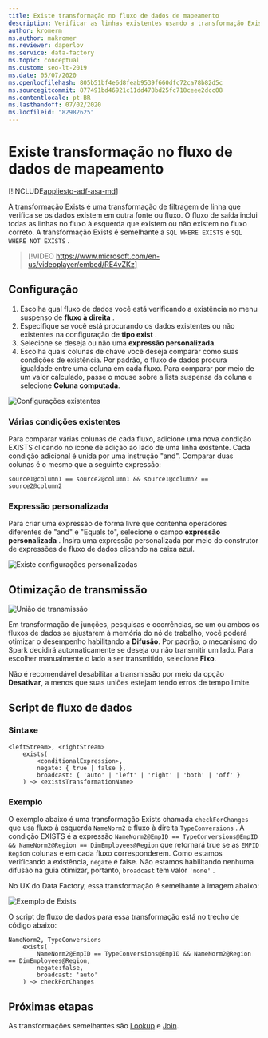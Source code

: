 ```yaml
---
title: Existe transformação no fluxo de dados de mapeamento
description: Verificar as linhas existentes usando a transformação Exists no fluxo de dados de mapeamento Azure Data Factory
author: kromerm
ms.author: makromer
ms.reviewer: daperlov
ms.service: data-factory
ms.topic: conceptual
ms.custom: seo-lt-2019
ms.date: 05/07/2020
ms.openlocfilehash: 805b51bf4e6d8feab9539f660dfc72ca78b82d5c
ms.sourcegitcommit: 877491bd46921c11dd478bd25fc718ceee2dcc08
ms.contentlocale: pt-BR
ms.lasthandoff: 07/02/2020
ms.locfileid: "82982625"
---
```

# <a name="exists-transformation-in-mapping-data-flow"></a>Existe transformação no fluxo de dados de mapeamento

[!INCLUDE[appliesto-adf-asa-md](includes/appliesto-adf-asa-md.md)]

A transformação Exists é uma transformação de filtragem de linha que verifica se os dados existem em outra fonte ou fluxo. O fluxo de saída inclui todas as linhas no fluxo à esquerda que existem ou não existem no fluxo correto. A transformação Exists é semelhante a ```SQL WHERE EXISTS``` e ```SQL WHERE NOT EXISTS``` .

> [!VIDEO https://www.microsoft.com/en-us/videoplayer/embed/RE4vZKz]

## <a name="configuration"></a>Configuração

1. Escolha qual fluxo de dados você está verificando a existência no menu suspenso de **fluxo à direita** .
1. Especifique se você está procurando os dados existentes ou não existentes na configuração de **tipo exist** .
1. Selecione se deseja ou não uma **expressão personalizada**.
1. Escolha quais colunas de chave você deseja comparar como suas condições de existência. Por padrão, o fluxo de dados procura igualdade entre uma coluna em cada fluxo. Para comparar por meio de um valor calculado, passe o mouse sobre a lista suspensa da coluna e selecione **Coluna computada**.

![Configurações existentes](media/data-flow/exists.png "existe 1")

### <a name="multiple-exists-conditions"></a>Várias condições existentes

Para comparar várias colunas de cada fluxo, adicione uma nova condição EXISTS clicando no ícone de adição ao lado de uma linha existente. Cada condição adicional é unida por uma instrução "and". Comparar duas colunas é o mesmo que a seguinte expressão:

`source1@column1 == source2@column1 && source1@column2 == source2@column2`

### <a name="custom-expression"></a>Expressão personalizada

Para criar uma expressão de forma livre que contenha operadores diferentes de "and" e "Equals to", selecione o campo **expressão personalizada** . Insira uma expressão personalizada por meio do construtor de expressões de fluxo de dados clicando na caixa azul.

![Existe configurações personalizadas](media/data-flow/exists1.png "existe personalizado")

## <a name="broadcast-optimization"></a>Otimização de transmissão

![União de transmissão](media/data-flow/broadcast.png "União de transmissão")

Em transformação de junções, pesquisas e ocorrências, se um ou ambos os fluxos de dados se ajustarem à memória do nó de trabalho, você poderá otimizar o desempenho habilitando a **Difusão**. Por padrão, o mecanismo do Spark decidirá automaticamente se deseja ou não transmitir um lado. Para escolher manualmente o lado a ser transmitido, selecione **Fixo**.

Não é recomendável desabilitar a transmissão por meio da opção **Desativar**, a menos que suas uniões estejam tendo erros de tempo limite.

## <a name="data-flow-script"></a>Script de fluxo de dados

### <a name="syntax"></a>Sintaxe

```
<leftStream>, <rightStream>
    exists(
        <conditionalExpression>,
        negate: { true | false },
        broadcast: { 'auto' | 'left' | 'right' | 'both' | 'off' }
    ) ~> <existsTransformationName>
```

### <a name="example"></a>Exemplo

O exemplo abaixo é uma transformação Exists chamada `checkForChanges` que usa fluxo à esquerda `NameNorm2` e fluxo à direita `TypeConversions` .  A condição EXISTS é a expressão `NameNorm2@EmpID == TypeConversions@EmpID && NameNorm2@Region == DimEmployees@Region` que retornará true se as `EMPID` `Region` colunas e em cada fluxo corresponderem. Como estamos verificando a existência, `negate` é false. Não estamos habilitando nenhuma difusão na guia otimizar, portanto, `broadcast` tem valor `'none'` .

No UX do Data Factory, essa transformação é semelhante à imagem abaixo:

![Exemplo de Exists](media/data-flow/exists-script.png "Exemplo de Exists")

O script de fluxo de dados para essa transformação está no trecho de código abaixo:

```
NameNorm2, TypeConversions
    exists(
        NameNorm2@EmpID == TypeConversions@EmpID && NameNorm2@Region == DimEmployees@Region,
        negate:false,
        broadcast: 'auto'
    ) ~> checkForChanges
```

## <a name="next-steps"></a>Próximas etapas

As transformações semelhantes são [Lookup](data-flow-lookup.md) e [Join](data-flow-join.md).
